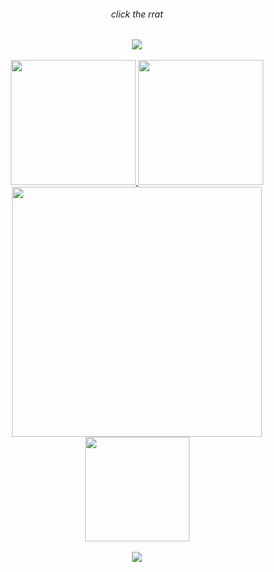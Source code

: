 <div align="center">
	<h6> click the rrat </h6>
	<a href="http://kyrie25.dev">
		 <img src="https://user-images.githubusercontent.com/77577746/149508180-c75be0e3-1983-4592-9f1d-d58b64f055d4.gif" />
	</a>
</div>

<br>

<div align="center">
	<a href="https://discord.com/users/368399721494216706" >  
		<img height=200 src="https://lanyard.kyrie25.dev/api/368399721494216706?imgStyle=square" />  
	</a>  
	<a href="https://last.fm/users/kyrie25">
		<img height=200 src="https://lastfm-recently-played.vercel.app/api?user=kyrie25&count=3"/>
	</a>
</div>

<div align="center">
	<a href="http://kyrie25.dev" >  
	  	<img src="https://readme-stats.kyrie25.dev/api?username=kyrie25&include_all_commits=true&show_icons=true&count_private=true&custom_title=GitHub+Stats&theme=react" width=400 />  
	  	<img src="https://readme-stats.kyrie25.dev/api/top-langs?username=kyrie25&theme=react&layout=compact&langs_count=8&card_width=415" height=167 />  
	</a>
</div>

<br>

<div align="center">
	<a href="https://hits.seeyoufarm.com">
		<img src="https://hits.seeyoufarm.com/api/count/incr/badge.svg?url=https%3A%2F%2Fgithub.com%2Fkyrie25&count_bg=%2357BDDA&title_bg=%23555555&icon=github.svg&icon_color=%23E7E7E7&title=rrat+counter&edge_flat=false"/>
	</a>
</div>
